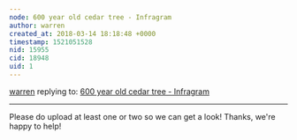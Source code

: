 ```yaml
---
node: 600 year old cedar tree - Infragram
author: warren
created_at: 2018-03-14 18:18:48 +0000
timestamp: 1521051528
nid: 15955
cid: 18948
uid: 1
---
```




[warren](../profile/warren) replying to: [600 year old cedar tree - Infragram](../notes/Randall/03-14-2018/600-year-old-cedar-tree-infragram)

----
Please do upload at least one or two so we can get a look! Thanks, we're happy to help!